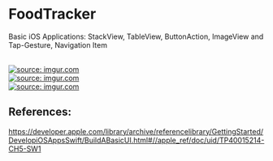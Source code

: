 # FoodTracker
Basic iOS Applications: StackView, TableView, ButtonAction, ImageView and Tap-Gesture, Navigation Item


</br>
<a href="https://imgur.com/CC5Ni3l"><img src="https://i.imgur.com/CC5Ni3l.png" title="source: imgur.com" /></a>
</br>
<a href="https://imgur.com/dqgZqfe"><img src="https://i.imgur.com/dqgZqfe.png" title="source: imgur.com" /></a>
</br>
<a href="https://imgur.com/uoRHgGy"><img src="https://i.imgur.com/uoRHgGy.png" title="source: imgur.com" /></a>


References:
----------
https://developer.apple.com/library/archive/referencelibrary/GettingStarted/DevelopiOSAppsSwift/BuildABasicUI.html#//apple_ref/doc/uid/TP40015214-CH5-SW1
